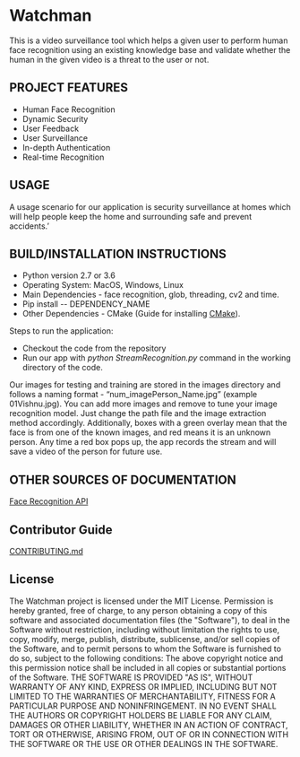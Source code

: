 # Watchman
This is a video surveillance tool which helps a given user to perform human face recognition using an existing knowledge base and validate whether the human in the given video is a threat to the user or not.

## PROJECT FEATURES
* Human Face Recognition
* Dynamic Security
* User Feedback
* User Surveillance
* In-depth Authentication 
* Real-time Recognition

## USAGE
A usage scenario for our application is security surveillance at homes which will help people keep the home and surrounding safe and prevent accidents.’

## BUILD/INSTALLATION INSTRUCTIONS
* Python version 2.7 or 3.6
* Operating System: MacOS, Windows, Linux
* Main Dependencies - face recognition, glob, threading, cv2 and time.
* Pip install -- DEPENDENCY_NAME 
* Other Dependencies - CMake (Guide for installing [CMake](https://cmake.org/install/)).

Steps to run the application:
  * Checkout the code from the repository
  * Run our app with *python StreamRecognition.py* command in the working directory of the code. 

Our images for testing and training are stored in the images directory and follows a naming format - “num_imagePerson_Name.jpg” (example 01Vishnu.jpg). You can add more images and remove to tune your image recognition model. Just change the path file and the image extraction method accordingly. Additionally, boxes with a green overlay mean that the face is from one of the known images, and red means it is an unknown person. Any time a red box pops up, the app records the stream and will save a video of the person for future use.

## OTHER SOURCES OF DOCUMENTATION
[Face Recognition API](https://face-recognition.readthedocs.io/en/latest/face_recognition.html)

## Contributor Guide
[CONTRIBUTING.md](/CONTRIBUTING.md)

## License
The Watchman project is licensed under the MIT License. 
Permission is hereby granted, free of charge, to any person obtaining a copy of this software and associated documentation files (the "Software"), to deal in the Software without restriction, including without limitation the rights to use, copy, modify, merge, publish, distribute, sublicense, and/or sell copies of the Software, and to permit persons to whom the Software is furnished to do so, subject to the following conditions:
The above copyright notice and this permission notice shall be included in all copies or substantial portions of the Software.
THE SOFTWARE IS PROVIDED "AS IS", WITHOUT WARRANTY OF ANY KIND, EXPRESS OR IMPLIED, INCLUDING BUT NOT LIMITED TO THE WARRANTIES OF MERCHANTABILITY, FITNESS FOR A PARTICULAR PURPOSE AND NONINFRINGEMENT. IN NO EVENT SHALL THE AUTHORS OR COPYRIGHT HOLDERS BE LIABLE FOR ANY CLAIM, DAMAGES OR OTHER LIABILITY, WHETHER IN AN ACTION OF CONTRACT, TORT OR OTHERWISE, ARISING FROM, OUT OF OR IN CONNECTION WITH THE SOFTWARE OR THE USE OR OTHER DEALINGS IN THE SOFTWARE.

